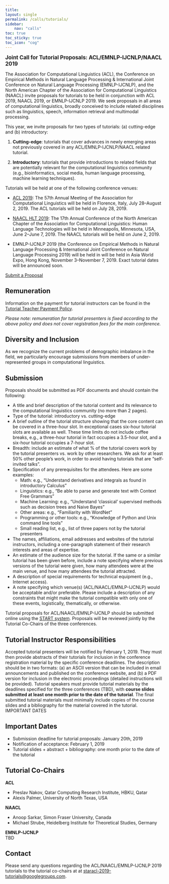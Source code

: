 ```yaml
---
title: 
layout: single
permalink: /calls/tutorials/
sidebar: 
    nav: "calls"
toc: true
toc_sticky: true
toc_icon: "cog"
---
```


<span style="font-weight: bolder;font-size: larger;">Joint Call for Tutorial Proposals: ACL/EMNLP-IJCNLP/NAACL 2019</span>

The Association for Computational Linguistics (ACL), the Conference on Empirical Methods in Natural Language Processing & International Joint Conference on Natural Language Processing (EMNLP-IJCNLP), and the North American Chapter of the Association for Computational Linguistics (NAACL) invite proposals for tutorials to be held in conjunction with ACL 2019, NAACL 2019, or EMNLP-IJCNLP 2019. We seek proposals in all areas of computational linguistics, broadly conceived to include related disciplines such as linguistics, speech, information retrieval and multimodal processing. 

This year, we invite proposals for two types of tutorials: (a) cutting-edge and (b) introductory:

1. **Cutting-edge**: tutorials that cover advances in newly emerging areas not previously covered in any ACL/EMNLP-IJCNLP/NAACL related tutorial.

2. **Introductory**: tutorials that provide introductions to related fields that are potentially relevant for the computational linguistics community (e.g., bioinformatics, social media, human language processing, machine learning techniques).

Tutorials will be held at one of the following conference venues:

- [ACL 2019](http://www.acl2019.org/): The 57th Annual Meeting of the Association for Computational Linguistics will be held in Florence, Italy, July 28&ndash;August 2, 2019. The ACL tutorials will be held on July 28, 2019.

- [NAACL HLT 2019](http://naacl2019.org): The 17th Annual Conference of the North American Chapter of the Association for Computational Linguistics: Human Language Technologies will be held in Minneapolis, Minnesota, USA, June 2&ndash;June 7, 2019. The NAACL tutorials will be held on June 2, 2019.

- EMNLP-IJCNLP 2019 (the Conference on Empirical Methods in Natural Language Processing &  International Joint Conference on Natural Language Processing 2019) will be held in will be held in Asia World Expo, Hong Kong, November 3&ndash;November 7, 2019. Exact tutorial dates will be announced soon.

<div class="text-center">
<a href="https://www.softconf.com/i/acl-tutorials2019/" target="_blank" class="btn btn--primary">Submit a Proposal</a>
</div>

## Remuneration

Information on the payment for tutorial instructors can be found in the [Tutorial Teacher Payment Policy](http://aclweb.org/adminwiki/index.php?title=Tutorial_teacher_payment_policy).

*Please note: remuneration for tutorial presenters is fixed according to the above policy and does not cover registration fees for the main conference.*

## Diversity and Inclusion

As we recognize the current problems of demographic imbalance in the field, we particularly encourage submissions from members of under-represented groups in computational linguistics.
 
## Submission 

Proposals should be submitted as PDF documents and should contain the following:

- A title and brief description of the tutorial content and its relevance to the computational linguistics community (no more than 2 pages).
- Type of the tutorial: introductory vs. cutting-edge
- A brief outline of the tutorial structure showing that the core content can be covered in a three-hour slot. In exceptional cases six-hour tutorial slots are available as well. These time limits do not include coffee breaks, e.g., a three-hour tutorial in fact occupies a 3.5-hour slot, and a six-hour tutorial occupies a 7-hour slot.
- Breadth: include an estimate of what % of the tutorial covers work by the tutorial presenters vs. work by other researchers. We ask for at least 50% other people’s work, in order to avoid having tutorials that are “self-invited talks”.
- Specification of any prerequisites for the attendees. Here are some examples:
    + Math: e.g., “Understand derivatives and integrals as found in introductory Calculus” 
    + Linguistics: e.g., “Be able to parse and generate text with Context Free Grammars” 
    + Machine Learning: e.g., “Understand ‘classical’ supervised methods such as decision trees and Naive Bayes” 
    + Other areas: e.g., “Familiarity with WordNet”
    + Programming or other tools: e.g., “Knowledge of Python and Unix command line tools” 
    + Small reading list, e.g., list of three papers not by the tutorial presenters
- The names, affiliations, email addresses and websites of the tutorial instructors, including a one-paragraph statement of their research interests and areas of expertise.
- An estimate of the audience size for the tutorial. If the same or a similar tutorial has been given before, include a note specifying where previous versions of the tutorial were given, how many attendees were at the main venue, and how many attendees the tutorial attracted.
- A description of special requirements for technical equipment (e.g., Internet access).
- A note specifying which venue(s) (ACL/NAACL/EMNLP-IJCNLP) would be acceptable and/or preferable. Please include a description of any constraints that might make the tutorial compatible with only one of these events, logistically, thematically, or otherwise.

Tutorial proposals for ACL/NAACL/EMNLP-IJCNLP should be submitted online using the [START system](https://www.softconf.com/i/acl-tutorials2019/). Proposals will be reviewed jointly by the Tutorial Co-Chairs of the three conferences.


## Tutorial Instructor Responsibilities

Accepted tutorial presenters will be notified by February 1, 2019. They must then provide abstracts of their tutorials for inclusion in the conference registration material by the specific conference deadlines. The description should be in two formats: (a) an ASCII version that can be included in email announcements and published on the conference website, and (b) a PDF version for inclusion in the electronic proceedings (detailed instructions will be provided). Tutorial speakers must provide tutorial materials by the deadlines specified for the three conferences (TBD), with **course slides submitted at least one month prior to the date of the tutorial**. The final submitted tutorial materials must minimally include copies of the course slides and a bibliography for the material covered in the tutorial.
IMPORTANT DATES

## Important Dates

- Submission deadline for tutorial proposals: January 20th, 2019
- Notification of acceptance: February 1, 2019
- Tutorial slides + abstract + bibliography: one month prior to the date of the tutorial

## Tutorial Co-Chairs

**ACL**<br/>
- Preslav Nakov, Qatar Computing Research Institute, HBKU, Qatar<br/>
- Alexis Palmer, University of North Texas, USA

**NAACL**<br/>
- Anoop Sarkar, Simon Fraser University, Canada<br/>
- Michael Strube, Heidelberg Institute for Theoretical Studies, Germany

**EMNLP-IJCNLP**<br/>
TBD

## Contact 

Please send any questions regarding the ACL/NAACL/EMNLP-IJCNLP 2019 tutorials to the tutorial co-chairs at at [staracl-2019-tutorials@googlegroups.com](mailto:staracl-2019-tutorials@googlegroups.com).



